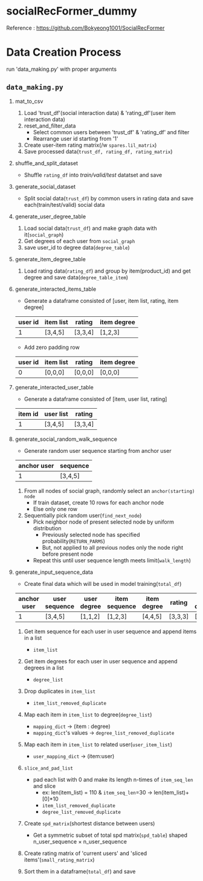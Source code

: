 # socialRecFormer_dummy
Reference : https://github.com/Bokyeong1001/SocialRecFormer

# Data Creation Process
run 'data_making.py' with proper arguments

## `data_making.py`
1. mat_to_csv
    1. Load 'trust_df'(social interaction data) & 'rating_df'(user item interaction data)
    2. reset_and_filter_data
        - Select common users between 'trust_df' & 'rating_df' and filter
        - Rearrange user id starting from '1'
    3. Create user-item rating matrix(/w `spares.lil_matrix`)
    4. Save processed data(`trust_df, rating_df, rating_matrix`)

2. shuffle_and_split_dataset
    - Shuffle `rating_df` into *train/valid/test* datatset and save

3. generate_social_dataset
    - Split social data(`trust_df`) by common users in rating data and save each(train/test/valid) social data
    
4. generate_user_degree_table
    1. Load social data(`trust_df`) and make graph data with it(`social_graph`)
    2. Get degrees of each user from `social_graph`
    3. save user_id to degree data(`degree_table`)

5. generate_item_degree_table
    1. Load rating data(`rating_df`) and group by item(product_id) and get degree and save data(`degree_table_item`)

6. generate_interacted_items_table
    - Generate a dataframe consisted of [user, item list, rating, item degree]

    |user id|item list|rating|item degree|  
    |---|---|---|---|
    |1|[3,4,5]|[3,3,4]|[1,2,3]|

    - Add zero padding row

    |user id|item list|rating|item degree|  
    |---|---|---|---|
    |0|[0,0,0]|[0,0,0]|[0,0,0]|

7. generate_interacted_user_table
    - Generate a dataframe consisted of [item, user list, rating]

    |item id|user list|rating|
    |---|---|---|
    |1|[3,4,5]|[3,3,4]|

8. generate_social_random_walk_sequence
    - Generate random user sequence starting from anchor user

    |anchor user|sequence|
    |---|---|
    |1|[3,4,5]|

    1. From all nodes of social graph, randomly select an `anchor(starting) node`
        - If train dataset, create 10 rows for each anchor node
        - Else only one row
    2. Sequentially pick random user(`find_next_node`)
        - Pick neighbor node of present selected node by uniform distribution
            - Previously selected node has specified probability(`RETURN_PARMS`)
            - But, not applied to all previous nodes only the node right before present node
        - Repeat this until user sequence length meets limit(`walk_length`)

9. generate_input_sequence_data
    - Create final data which will be used in model training(`total_df`)

    |anchor user|user sequence|user degree|item sequence|item degree|rating|user distance|
    |---|---|---|---|---|---|---|
    |1|[3,4,5]|[1,1,2]|[1,2,3]|[4,4,5]|[3,3,3]|[1,2,3]|

    1. Get item sequence for each user in user sequence and append items in a list
        - `item_list`
    2. Get item degrees for each user in user sequence and append degrees in a list
        - `degree_list`
    3. Drop duplicates in `item_list`
        - `item_list_removed_duplicate`
    4. Map each item in `item_list` to degree(`degree_list`)
        - `mapping_dict` ->  (item : degree)
        - `mapping_dict`'s values -> `degree_list_removed_duplicate`
    5. Map each item in `item_list` to related user(`user_item_list`)
        - `user_mapping_dict` -> (item:user)
    6. `slice_and_pad_list`
        - pad each list with 0 and make its length n-times of `item_seq_len` and slice
            - ex: len(item_list) = 110 & `item_seq_len`=30 $\rightarrow$ len(item_list)+[0]*10
            - `item_list_removed_duplicate`
            - `degree_list_removed_duplicate`
    7. Create `spd_matrix`(shortest distance between users)
        - Get a symmetric subset of total spd matrix(`spd_table`) shaped n_user_sequence $\times$ n_user_sequence
        
    8. Create rating matrix of 'current users' and 'sliced items'(`small_rating_matrix`)
    
    9. Sort them in a dataframe(`total_df`) and save
